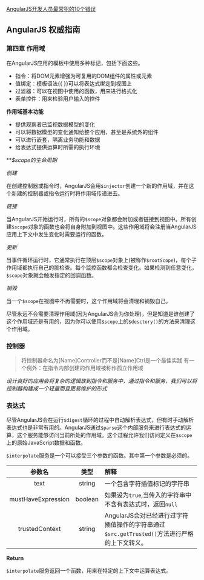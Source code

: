 [AngularJS开发人员最常犯的10个错误](http://blog.jobbole.com/78946/)


## AngularJS 权威指南

### 第四章 作用域

在AngularJS应用的模板中使用多种标记，包括下面这些。

+   指令：将DOM元素增强为可复用的DOM组件的属性或元素
+   值绑定：模板语法{{ }}可以将表达式绑定到视图上
+   过滤器：可以在视图中使用的函数，用来进行格式化
+   表单控件：用来检验用户输入的控件

**作用域基本功能**

+   提供观察者已监视数据模型的变化
+   可以将数据模型的变化通知给整个应用，甚至是系统外的组件
+   可以进行嵌套，隔离业务功能和数据
+   给表达式提供运算时所需的执行环境

***$scope的生命周期*

*创建*

在创建控制器或指令时，AngularJS会用`$injector`创建一个新的作用域，并在这个新建的控制器或指令运行时将作用域传递进去。

*链接*

当AngularJS开始运行时，所有的`$scope`对象都会附加或者链接到视图中。所有创建`$scope`对象的函数也会将自身附加到视图中。这些作用域将会注册当AngularJS应用上下文中发生变化时需要运行的函数。

*更新*

当事件循环运行时，它通常执行在顶层`$scope`对象上(被称作`$rootScope`)，每个子作用域都执行自己的脏检查。每个监控函数都会检查变化。如果检测到任意变化，`$scope`对象就会触发指定的回调函数。

*销毁*

当一个`$scope`在视图中不再需要时，这个作用域将会清理和销毁自己。

尽管永远不会需要清理作用域(因为AngularJS会为你处理)，但是知道是谁创建了这个作用域还是有用的，因为你可以使用`$scope`上的`$desctory()`的方法来清理这个作用域。




### 控制器

>将控制器命名为[Name]Controller而不是[Name]Ctrl是一个最佳实践
>有一个例外：在指令内部创建的作用域被称作孤立作用域

*设计良好的应用会将复杂的逻辑放到指令和服务中，通过指令和服务，我们可以将控制器构建成一个轻量而且更易维护的形式*



### 表达式

尽管AngularJS会在运行`$digest`循环的过程中自动解析表达式，但有时手动解析表达式也是非常有用的。AngularJS通过`$parse`这个内部服务来进行表达式的运算，这个服务能够访问当前所处的作用域。这个过程允许我们访问定义在`$scope`上的原始JavaScript数据和函数。

`$interpolate`服务是一个可以接受三个参数的函数。其中第一个参数是必须的。

|参数名|类型|解释|
|:---:|:---:|:---|
|text|string|一个包含字符插值标记的字符串|
|mustHaveExpression|boolean|如果设为`true`,当传入的字符串中不含有表达式时，返回`null`|
|trustedContext|string|AngularJS会对已经进行过字符插值操作的字符串通过`$src.getTrusted()`方法进行严格的上下文转义。|


**Return**

`$interpolate`服务返回一个函数，用来在特定的上下文中运算表达式。









